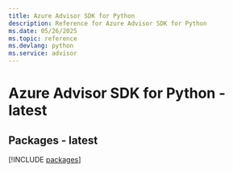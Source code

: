 ```yaml
---
title: Azure Advisor SDK for Python
description: Reference for Azure Advisor SDK for Python
ms.date: 05/26/2025
ms.topic: reference
ms.devlang: python
ms.service: advisor
---
```

# Azure Advisor SDK for Python - latest
## Packages - latest
[!INCLUDE [packages](advisor-index.md)]